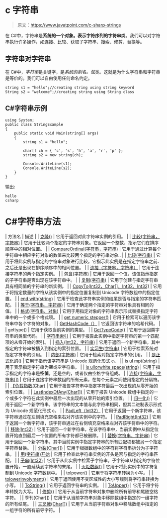 # c 字符串

> 原文：<https://www.javatpoint.com/c-sharp-strings>

在 C#中，字符串是**系统的一个对象。表示字符序列的字符串**类。我们可以对字符串执行许多操作，如连接、比较、获取子字符串、搜索、修剪、替换等。

## 字符串对字符串

在 C#中，*字符串*是关键字，是*系统的别名。弦*类。这就是为什么字符串和字符串是等价的。我们可以自由使用任何命名约定。

```
string s1 = "hello";//creating string using string keyword
String s2 = "welcome";//creating string using String class

```

## C#字符串示例

```
using System;
public class StringExample
{
    public static void Main(string[] args)
    {
        string s1 = "hello";

        char[] ch = { 'c', 's', 'h', 'a', 'r', 'p' };
        string s2 = new string(ch);

        Console.WriteLine(s1);
        Console.WriteLine(s2);
    }
}

```

输出:

```
hello 
csharp

```

# C#字符串方法

| 方法名 | 描述 |
| [克隆()](csharp-string-clone) | 它用于返回对此字符串实例的引用。 |
| [比较(字符串，字符串)](csharp-string-compare) | 它用于比较两个指定的字符串对象。它返回一个整数，指示它们在排序顺序中的相对位置。 |
| [CompareOrdinal(字符串，字符串)](csharp-string-compareordinal) | 它用于通过计算每个字符串中相应字符对象的数值来比较两个指定的字符串对象.. |
| [比较(字符串)](csharp-string-compareto) | 它用于将此实例与指定的字符串对象进行比较。它指示此实例是在指定字符串之前、之后还是出现在排序顺序中的相同位置。 |
| [连接（字符串，字符串）](csharp-string-concat) | 它用于连接字符串的两个指定实例。 |
| [包含(字符串)](csharp-string-contains) | 它用于返回一个值，该值指示指定的子字符串是否出现在该字符串中。 |
| [复制(字符串)](csharp-string-copy) | 它用于创建与指定字符串具有相同值的字符串的新实例。 |
| [CopyTo(Int32，Char[]，Int32，Int32)](csharp-string-copyto) | 它用于将指定数量的字符从该实例中的指定位置复制到 Unicode 字符数组中的指定位置。 |
| [end with(string)](csharp-string-endswith) | 它用于检查此字符串实例的结尾是否与指定的字符串匹配。 |
| [等于(字符串，字符串)](csharp-string-equals) | 它用于确定两个指定的字符串对象具有相同的值。 |
| [格式(字符串、对象)](csharp-string-format) | 它用于用指定对象的字符串表示形式替换指定字符串中的一个或多个格式项。 |
| [get numeric stepper()](csharp-string-getenumerator) | 它用于检索可以遍历该字符串中各个字符的对象。 |
| [GetHashCode（）](csharp-string-gethashcode) | 它返回该字符串的哈希代码。 |
| gettype() | 它用于获取当前实例的类型。 |
| [GetTypeCode()](csharp-string-gettypecode) | 它用于返回类字符串的类型代码。 |
| [字符串索引](csharp-string-indexof) | 它用于报告此实例中指定字符串的第一个匹配项的从零开始的索引。 |
| [插入(Int32，字符串)](csharp-string-insert) | 它用于返回一个新字符串，其中指定的字符串被插入到指定的索引位置。 |
| [实习生(字符串)](csharp-string-intern) | 它用于检索系统对指定字符串的引用。 |
| [内部(字符串)](csharp-string-isinterned) | 它用于检索对指定字符串的引用。 |
| [是正式化的()](csharp-string-isnormallize) | 它用于指示该字符串是 Unicode 规范化形式 c。 |
| [is ul mpt(string)](csharp-string-isnullorempty) | 用于表示指定字符串为**空**或空字符串。 |
| [is ullorwhite space(string)](csharp-string-isnullorwhitespace) | 它用于指示指定的字符串是**空值**，还是空的，或者仅由空格字符组成。 |
| [连接(字符串，字符串[])](csharp-string-join) | 它用于连接字符串数组的所有元素，在每个元素之间使用指定的分隔符。 |
| [【负载指数(Char)](csharp-string-lastindexof) | 它用于报告字符串中指定字符最后一次出现的从零开始的索引位置。 |
| [LastIndexOfAny(Char[])](csharp-string-lastindexofany) | 它用于报告 Unicode 数组中指定的一个或多个字符在此实例中最后一次出现的从零开始的索引位置。 |
| [归一化()](csharp-string-normalize) | 它用于返回一个新字符串，该字符串的文本值与此字符串相同，但其二进制表示形式为 Unicode 规范化形式 c。 |
| [PadLeft（Int32）](csharp-string-padleft) | 它用于返回一个新字符串，该字符串通过在左侧填充空格来右对齐该实例中的字符。 |
| [PadRight(Int32)](csharp-string-padright) | 它用于返回一个新字符串，该字符串通过在右侧填充空格来左对齐该字符串中的字符。 |
| [移除(Int32)](csharp-string-remove) | 它用于返回一个新字符串，在该字符串中，当前实例中从指定位置开始直到最后一个位置的所有字符都已被删除。 |
| [替换(字符串，字符串)](csharp-string-replace) | 它用于返回一个新字符串，其中当前实例中指定字符串的所有匹配项都被另一个指定字符串替换。 |
| [分裂(Char[])](csharp-string-split) | 它用于根据数组中的字符将字符串拆分为子字符串。 |
| [用(字符串)开始](csharp-string-startswith) | 它用于检查此字符串实例的开头是否与指定的字符串匹配。 |
| [子串(Int32)](csharp-string-substring) | 它用于从此实例中检索子字符串。子字符串从指定的字符位置开始，一直延续到字符串的末尾。 |
| [火炬数组()](csharp-string-tochararray) | 它用于将此实例中的字符复制到 Unicode 字符数组中。 |
| tolpower() | 它用于将字符串转换为小写。 |
| [tolowerinvolyment()](csharp-string-tolowerinvariant) | 它用于返回使用不变区域性的大小写规则将字符串转换为小写。 |
| [ToString()](csharp-string-tostring) | 它用于返回字符串的实例。 |
| [ToUpper()](csharp-string-toupper) | 它用于将字符串转换为大写。 |
| [修剪()](csharp-string-trim) | 它用于从当前字符串对象中删除所有前导和尾随空格字符。 |
| 季刊(Char[]) | 它用于从当前字符串对象中移除数组中指定的一组字符的所有结尾。 |
| [三叉戟(Char[])](csharp-string-trimstart) | 它用于从当前字符串对象中移除数组中指定的一组字符的所有前导字符。 |